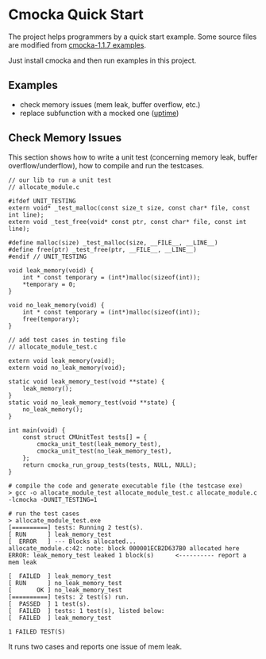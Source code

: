 Cmocka Quick Start
==================

The project helps programmers by a quick start example.
Some source files are modified from [cmocka-1.1.7 examples][cmocka-1.1.7 examples].

Just install cmocka and then run examples in this project.

Examples
--------

* check memory issues (mem leak, buffer overflow, etc.)
* replace subfunction with a mocked one ([uptime](./uptime))

Check Memory Issues
-------------------

This section shows how to write a unit test
(concerning memory leak, buffer overflow/underflow),
how to compile and run the testcases.

    // our lib to run a unit test
    // allocate_module.c

    #ifdef UNIT_TESTING
    extern void* _test_malloc(const size_t size, const char* file, const int line);
    extern void _test_free(void* const ptr, const char* file, const int line);

    #define malloc(size) _test_malloc(size, __FILE__, __LINE__)
    #define free(ptr) _test_free(ptr, __FILE__, __LINE__)
    #endif // UNIT_TESTING

    void leak_memory(void) {
        int * const temporary = (int*)malloc(sizeof(int));
        *temporary = 0;
    }

    void no_leak_memory(void) {
        int * const temporary = (int*)malloc(sizeof(int));
        free(temporary);
    }

    // add test cases in testing file
    // allocate_module_test.c

    extern void leak_memory(void);
    extern void no_leak_memory(void);

    static void leak_memory_test(void **state) {
        leak_memory();
    }
    static void no_leak_memory_test(void **state) {
        no_leak_memory();
    }

    int main(void) {
        const struct CMUnitTest tests[] = {
            cmocka_unit_test(leak_memory_test),
            cmocka_unit_test(no_leak_memory_test),
        };
        return cmocka_run_group_tests(tests, NULL, NULL);
    }

    # compile the code and generate executable file (the testcase exe)
    > gcc -o allocate_module_test allocate_module_test.c allocate_module.c -lcmocka -DUNIT_TESTING=1

    # run the test cases
    > allocate_module_test.exe
    [==========] tests: Running 2 test(s).
    [ RUN      ] leak_memory_test
    [  ERROR   ] --- Blocks allocated...
    allocate_module.c:42: note: block 000001ECB2D637B0 allocated here
    ERROR: leak_memory_test leaked 1 block(s)      <---------- report a mem leak

    [  FAILED  ] leak_memory_test
    [ RUN      ] no_leak_memory_test
    [       OK ] no_leak_memory_test
    [==========] tests: 2 test(s) run.
    [  PASSED  ] 1 test(s).
    [  FAILED  ] tests: 1 test(s), listed below:
    [  FAILED  ] leak_memory_test

    1 FAILED TEST(S)

It runs two cases and reports one issue of mem leak.

[cmocka-1.1.7 examples]: https://git.cryptomilk.org/projects/cmocka.git/tree/example?h=cmocka-1.1.7
